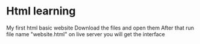 # Html learning
 My first html basic website
Download the files and open them
After that run file name "website.html" on live server
you will get the interface

